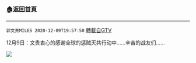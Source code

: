 ﻿###  [:house:返回首頁](https://github.com/ourhimalayas/txt)
---

`郭文贵MILES 2020-12-09T19:57:50` [轉載自GTV](https://gtv.org/web/#/UserInfo/5e596957357cc612d35a8044)

12月9日：文贵衷心的感谢全球的惩贼灭共行动中……辛苦的战友们……

[![](https://filegroup.gtv.org/cdn-cgi/image/width=600/https://filegroup.gtv.org/group5/web/20201209/19/57/0/13d4f5d81e596374c822c438ef146388.jpg)](https://filegroup.gtv.org/group5/web/20201209/19/57/0/712b315141a913b75c1e1cd1ff51dd63.mp4)
